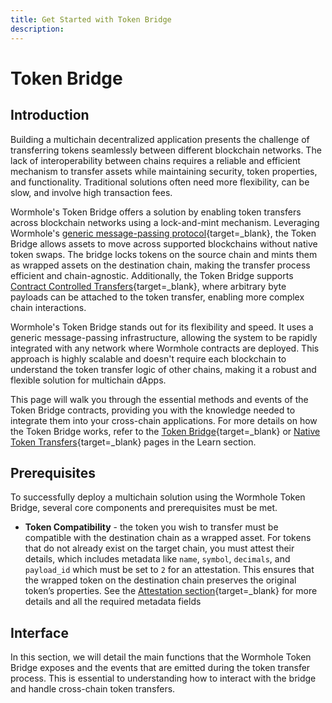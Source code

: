 ```yaml
---
title: Get Started with Token Bridge
description: 
---
```


<!--
- Minimal requirements to build a multichain solution with Token Bridge - requirements needed to deploy contracts that directly interact with the Token Bridge
- An overview of the Token Bridge interface – what functions can be called, what events are emitted, etc.
-->

# Token Bridge

## Introduction

Building a multichain decentralized application presents the challenge of transferring tokens seamlessly between different blockchain networks. The lack of interoperability between chains requires a reliable and efficient mechanism to transfer assets while maintaining security, token properties, and functionality. Traditional solutions often need more flexibility, can be slow, and involve high transaction fees.

Wormhole's Token Bridge offers a solution by enabling token transfers across blockchain networks using a lock-and-mint mechanism. Leveraging Wormhole's [generic message-passing protocol](/learn/fundamentals/introduction/){target=\_blank}, the Token Bridge allows assets to move across supported blockchains without native token swaps. The bridge locks tokens on the source chain and mints them as wrapped assets on the destination chain, making the transfer process efficient and chain-agnostic. Additionally, the Token Bridge supports [Contract Controlled Transfers](/learn/infrastructure/vaas/#token-transfer-with-message){target=\_blank}, where arbitrary byte payloads can be attached to the token transfer, enabling more complex chain interactions.

Wormhole's Token Bridge stands out for its flexibility and speed. It uses a generic message-passing infrastructure, allowing the system to be rapidly integrated with any network where Wormhole contracts are deployed. This approach is highly scalable and doesn't require each blockchain to understand the token transfer logic of other chains, making it a robust and flexible solution for multichain dApps.

This page will walk you through the essential methods and events of the Token Bridge contracts, providing you with the knowledge needed to integrate them into your cross-chain applications. For more details on how the Token Bridge works, refer to the [Token Bridge](/learn/messaging/token-nft-bridge/){target=\_blank} or [Native Token Transfers](/learn/messaging/native-token-transfers/overview/#token-bridge){target=\_blank} pages in the Learn section.

## Prerequisites

To successfully deploy a multichain solution using the Wormhole Token Bridge, several core components and prerequisites must be met.

- **Token Compatibility** - the token you wish to transfer must be compatible with the destination chain as a wrapped asset. For tokens that do not already exist on the target chain, you must attest their details, which includes metadata like `name`, `symbol`, `decimals`, and `payload_id` which must be set to `2` for an attestation. This ensures that the wrapped token on the destination chain preserves the original token’s properties. See the [Attestation section](/learn/infrastructure/vaas/#attestation){target=\_blank} for more details and all the required metadata fields

## Interface

In this section, we will detail the main functions that the Wormhole Token Bridge exposes and the events that are emitted during the token transfer process. This is essential to understanding how to interact with the bridge and handle cross-chain token transfers.

